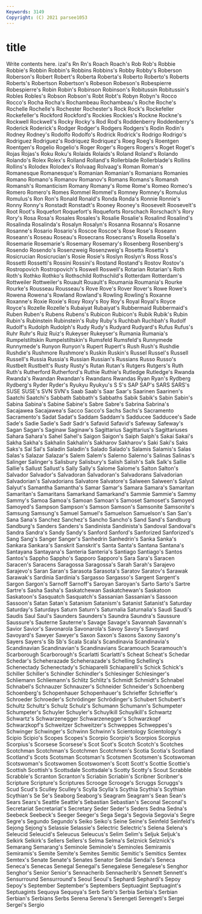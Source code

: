 ```yaml
---
Keywords: 3149
Copyright: (C) 2021 parsee1053
---
```


# title

Write contents here.
izal's Rn Rn's Roach Roach's Rob Rob's
Robbie Robbie's Robbin Robbin's Robbins Robbins's Robby Robby's Roberson Roberson's
Robert Robert's Roberta Roberta's Roberto Roberto's Roberts Roberts's Robertson Robertson's
Robeson Robeson's Robespierre Robespierre's Robin Robin's Robinson Robinson's Robitussin Robitussin's
Robles Robles's Robson Robson's Robt Robt's Robyn Robyn's Rocco Rocco's
Rocha Rocha's Rochambeau Rochambeau's Roche Roche's Rochelle Rochelle's Rochester Rochester's
Rock Rock's Rockefeller Rockefeller's Rockford Rockford's Rockies Rockies's Rockne Rockne's
Rockwell Rockwell's Rocky Rocky's Rod Rod's Roddenberry Roddenberry's Roderick Roderick's
Rodger Rodger's Rodgers Rodgers's Rodin Rodin's Rodney Rodney's Rodolfo Rodolfo's
Rodrick Rodrick's Rodrigo Rodrigo's Rodriguez Rodriguez's Rodriquez Rodriquez's Roeg Roeg's
Roentgen Roentgen's Rogelio Rogelio's Roger Roger's Rogers Rogers's Roget Roget's
Rojas Rojas's Roku Roku's Rolaids Rolaids's Roland Roland's Rolando Rolando's
Rolex Rolex's Rolland Rolland's Rollerblade Rollerblade's Rollins Rollins's Rolodex Rolodex's
Rolvaag Rolvaag's Roman Roman's Romanesque Romanesque's Romanian Romanian's Romanians Romanies
Romano Romano's Romanov Romanov's Romans Romans's Romansh Romansh's Romanticism Romany
Romany's Rome Rome's Romeo Romeo's Romero Romero's Romes Rommel Rommel's
Romney Romney's Romulus Romulus's Ron Ron's Ronald Ronald's Ronda Ronda's
Ronnie Ronnie's Ronny Ronny's Ronstadt Ronstadt's Rooney Rooney's Roosevelt Roosevelt's
Root Root's Roquefort Roquefort's Roqueforts Rorschach Rorschach's Rory Rory's Rosa
Rosa's Rosales Rosales's Rosalie Rosalie's Rosalind Rosalind's Rosalinda Rosalinda's Rosalyn
Rosalyn's Rosanna Rosanna's Rosanne Rosanne's Rosario Rosario's Roscoe Roscoe's Rose
Rose's Roseann Roseann's Roseau Roseau's Rosecrans Rosecrans's Rosella Rosella's Rosemarie
Rosemarie's Rosemary Rosemary's Rosenberg Rosenberg's Rosendo Rosendo's Rosenzweig Rosenzweig's Rosetta
Rosetta's Rosicrucian Rosicrucian's Rosie Rosie's Roslyn Roslyn's Ross Ross's Rossetti
Rossetti's Rossini Rossini's Rostand Rostand's Rostov Rostov's Rostropovich Rostropovich's Roswell
Roswell's Rotarian Rotarian's Roth Roth's Rothko Rothko's Rothschild Rothschild's Rotterdam
Rotterdam's Rottweiler Rottweiler's Rouault Rouault's Roumania Roumania's Rourke Rourke's Rousseau
Rousseau's Rove Rove's Rover Rover's Rowe Rowe's Rowena Rowena's Rowland
Rowland's Rowling Rowling's Roxanne Roxanne's Roxie Roxie's Roxy Roxy's Roy
Roy's Royal Royal's Royce Royce's Rozelle Rozelle's Rubaiyat Rubaiyat's Rubbermaid
Rubbermaid's Ruben Ruben's Rubens Rubens's Rubicon Rubicon's Rubik Rubik's Rubin
Rubin's Rubinstein Rubinstein's Ruby Ruby's Ruchbah Ruchbah's Rudolf Rudolf's Rudolph
Rudolph's Rudy Rudy's Rudyard Rudyard's Rufus Rufus's Ruhr Ruhr's Ruiz
Ruiz's Rukeyser Rukeyser's Rumania Rumania's Rumpelstiltskin Rumpelstiltskin's Rumsfeld Rumsfeld's Runnymede
Runnymede's Runyon Runyon's Rupert Rupert's Rush Rush's Rushdie Rushdie's Rushmore
Rushmore's Ruskin Ruskin's Russel Russel's Russell Russell's Russia Russia's Russian
Russian's Russians Russo Russo's Rustbelt Rustbelt's Rusty Rusty's Rutan Rutan's
Rutgers Rutgers's Ruth Ruth's Rutherford Rutherford's Ruthie Ruthie's Rutledge Rutledge's
Rwanda Rwanda's Rwandan Rwandan's Rwandans Rwandas Ryan Ryan's Rydberg Rydberg's
Ryder Ryder's Ryukyu Ryukyu's S S's SAP SAP's SARS SARS's
SUSE SUSE's SVN SVN's Saab Saab's Saar Saar's Saarinen Saarinen's
Saatchi Saatchi's Sabbath Sabbath's Sabbaths Sabik Sabik's Sabin Sabin's Sabina
Sabina's Sabine Sabine's Sabre Sabre's Sabrina Sabrina's Sacajawea Sacajawea's Sacco
Sacco's Sachs Sachs's Sacramento Sacramento's Sadat Sadat's Saddam Saddam's Sadducee
Sadducee's Sade Sade's Sadie Sadie's Sadr Sadr's Safavid Safavid's Safeway
Safeway's Sagan Sagan's Saginaw Saginaw's Sagittarius Sagittarius's Sagittariuses Sahara Sahara's
Sahel Sahel's Saigon Saigon's Saiph Saiph's Sakai Sakai's Sakha Sakha's
Sakhalin Sakhalin's Sakharov Sakharov's Saki Saki's Saks Saks's Sal Sal's
Saladin Saladin's Salado Salado's Salamis Salamis's Salas Salas's Salazar Salazar's
Salem Salem's Salerno Salerno's Salinas Salinas's Salinger Salinger's Salisbury Salisbury's
Salish Salish's Salk Salk's Sallie Sallie's Sallust Sallust's Sally Sally's
Salome Salome's Salton Salton's Salvador Salvador's Salvadoran Salvadoran's Salvadorans Salvadorian
Salvadorian's Salvadorians Salvatore Salvatore's Salween Salween's Salyut Salyut's Samantha Samantha's
Samar Samar's Samara Samara's Samaritan Samaritan's Samaritans Samarkand Samarkand's Sammie
Sammie's Sammy Sammy's Samoa Samoa's Samoan Samoan's Samoset Samoset's Samoyed
Samoyed's Sampson Sampson's Samson Samson's Samsonite Samsonite's Samsung Samsung's Samuel
Samuel's Samuelson Samuelson's San San's Sana Sana's Sanchez Sanchez's Sancho
Sancho's Sand Sand's Sandburg Sandburg's Sanders Sanders's Sandinista Sandinista's Sandoval
Sandoval's Sandra Sandra's Sandy Sandy's Sanford Sanford's Sanforized Sanforized's Sang
Sang's Sanger Sanger's Sanhedrin Sanhedrin's Sanka Sanka's Sankara Sankara's Sanskrit
Sanskrit's Santa Santa's Santana Santana's Santayana Santayana's Santeria Santeria's Santiago
Santiago's Santos Santos's Sappho Sappho's Sapporo Sapporo's Sara Sara's Saracen
Saracen's Saracens Saragossa Saragossa's Sarah Sarah's Sarajevo Sarajevo's Saran Saran's
Sarasota Sarasota's Saratov Saratov's Sarawak Sarawak's Sardinia Sardinia's Sargasso Sargasso's
Sargent Sargent's Sargon Sargon's Sarnoff Sarnoff's Saroyan Saroyan's Sarto Sarto's
Sartre Sartre's Sasha Sasha's Saskatchewan Saskatchewan's Saskatoon Saskatoon's Sasquatch Sasquatch's
Sassanian Sassanian's Sassoon Sassoon's Satan Satan's Satanism Satanism's Satanist Satanist's
Saturday Saturday's Saturdays Saturn Saturn's Saturnalia Saturnalia's Saudi Saudi's Saudis
Saul Saul's Saunders Saunders's Saundra Saundra's Saussure Saussure's Sauterne Sauterne's
Savage Savage's Savannah Savannah's Savior Savior's Savonarola Savonarola's Savoy Savoy's
Savoyard Savoyard's Sawyer Sawyer's Saxon Saxon's Saxons Saxony Saxony's Sayers
Sayers's Sb Sb's Scala Scala's Scandinavia Scandinavia's Scandinavian Scandinavian's Scandinavians
Scaramouch Scaramouch's Scarborough Scarborough's Scarlatti Scarlatti's Scheat Scheat's Schedar Schedar's
Scheherazade Scheherazade's Schelling Schelling's Schenectady Schenectady's Schiaparelli Schiaparelli's Schick Schick's
Schiller Schiller's Schindler Schindler's Schlesinger Schlesinger's Schliemann Schliemann's Schlitz Schlitz's
Schmidt Schmidt's Schnabel Schnabel's Schnauzer Schnauzer's Schneider Schneider's Schoenberg Schoenberg's
Schopenhauer Schopenhauer's Schrieffer Schrieffer's Schroeder Schroeder's Schrödinger Schrödinger's Schubert Schubert's
Schultz Schultz's Schulz Schulz's Schumann Schumann's Schumpeter Schumpeter's Schuyler Schuyler's
Schuylkill Schuylkill's Schwartz Schwartz's Schwarzenegger Schwarzenegger's Schwarzkopf Schwarzkopf's Schweitzer Schweitzer's
Schweppes Schweppes's Schwinger Schwinger's Schwinn Schwinn's Scientology Scientology's Scipio Scipio's
Scopes Scopes's Scorpio Scorpio's Scorpios Scorpius Scorpius's Scorsese Scorsese's Scot
Scot's Scotch Scotch's Scotches Scotchman Scotchman's Scotchmen Scotchmen's Scotia Scotia's
Scotland Scotland's Scots Scotsman Scotsman's Scotsmen Scotsmen's Scotswoman Scotswoman's Scotswomen
Scotswomen's Scott Scott's Scottie Scottie's Scottish Scottish's Scottsdale Scottsdale's Scotty
Scotty's Scout Scrabble Scrabble's Scranton Scranton's Scriabin Scriabin's Scribner Scribner's
Scripture Scripture's Scriptures Scrooge Scrooge's Scruggs Scruggs's Scud Scud's Sculley
Sculley's Scylla Scylla's Scythia Scythia's Scythian Scythian's Se Se's Seaborg
Seaborg's Seagram Seagram's Sean Sean's Sears Sears's Seattle Seattle's Sebastian
Sebastian's Seconal Seconal's Secretariat Secretariat's Secretary Seder Seder's Seders Sedna
Sedna's Seebeck Seebeck's Seeger Seeger's Sega Sega's Segovia Segovia's Segre
Segre's Segundo Segundo's Seiko Seiko's Seine Seine's Seinfeld Seinfeld's Sejong
Sejong's Selassie Selassie's Selectric Selectric's Selena Selena's Seleucid Seleucid's Seleucus
Seleucus's Selim Selim's Seljuk Seljuk's Selkirk Selkirk's Sellers Sellers's Selma
Selma's Selznick Selznick's Semarang Semarang's Seminole Seminole's Seminoles Semiramis Semiramis's
Semite Semite's Semites Semitic Semitic's Semitics Semtex Semtex's Senate Senate's
Senates Senator Sendai Sendai's Seneca Seneca's Senecas Senegal Senegal's Senegalese
Senegalese's Senghor Senghor's Senior Senior's Sennacherib Sennacherib's Sennett Sennett's Sensurround
Sensurround's Seoul Seoul's Sephardi Sephardi's Sepoy Sepoy's September September's Septembers
Septuagint Septuagint's Septuagints Sequoya Sequoya's Serb Serb's Serbia Serbia's Serbian
Serbian's Serbians Serbs Serena Serena's Serengeti Serengeti's Sergei Sergei's Sergio
